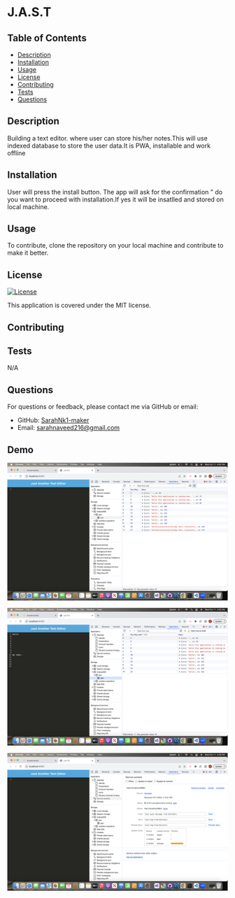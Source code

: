 
# J.A.S.T

## Table of Contents
- [Description](#description)
- [Installation](#installation)
- [Usage](#usage)
- [License](#license)
- [Contributing](#contributing)
- [Tests](#tests)
- [Questions](#questions)

## Description
Building a text editor. where user can store his/her notes.This will use indexed database to store the user data.It is PWA, installable and work offline

## Installation
User will press the install button. The app will ask for the confirmation " do you want to  proceed with installation.If yes it will be insatlled and stored on local machine.

## Usage
To contribute, clone the repository on your local machine and contribute to make it better.

## License
[![License](https://img.shields.io/badge/License-MIT-brightgreen.svg)](https://opensource.org/licenses/MIT)

This application is covered under the MIT license.

## Contributing


## Tests
N/A

## Questions
For questions or feedback, please contact me via GitHub or email:
- GitHub: [SarahNk1-maker](https://github.com/SarahNk1-maker)
- Email: sarahnaveed216@gmail.com

## Demo 

  ![Alt text](<Screenshot 2023-10-11 at 4.50.28 PM.png>)

  ![Alt text](<Screenshot 2023-10-11 at 4.50.12 PM.png>)

  ![Alt text](<Screenshot 2023-10-11 at 4.49.26 PM.png>)
